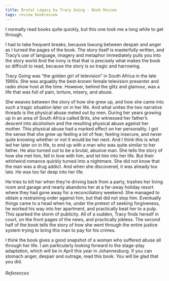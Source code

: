 ```yaml
---
title: Brutal Legacy by Tracy Going - Book Review
tags: review bookreview
---
```


I normally read books quite quickly, but this one took me a long while to get through.

  

I had to take frequent breaks, because Iswung between despair and anger as I turned the pages of the book. The story itself is masterfully written, and Tracy’s use of language, imagery and metaphor immediately pulls you into the story world And the irony is that that is precisely what makes the book so difficult to read, because the story is so tragic and harrowing.

  

Tracy Going was “the golden girl of television” in South Africa in the late 1990s. She was arguably the best-known female television presenter and radio show host at the time. However, behind the glitz and glamour, was a life that was full of pain, torture, misery, and abuse.

  

She weaves between the story of how she grew up, and how she came into such a tragic situation later on in her life. And what unites the two narrative threads is the physical abuse meted out by men. During her years growing up in an area of South Africa called Brits, she witnessed her father’s descent into alcoholism and the resulting physical abuse against her mother. This physical abuse had a marked effect on her personality. I got the sense that she grew up feeling a lot of fear, feeling insecure, and never quite knowing whether or not it would be her next. And I think this is what led her later on in life, to end up with a man who was quite similar to her father. He also turned out to be a brutal, abusive man. She tells the story of how she met him, fell in love with him, and let him into her life. But their whirlwind romance quickly turned into a nightmare. She did not know that the man was a drug addict. And when she discovered, it was already too late. He was too far deep into her life.

  

He tries to kill her when they’re driving back from a party, trashes her living room and garage and nearly abandons her at a far-away holiday resort where they had gone away for a reconciliatory weekend. She managed to obtain a restraining order against him, but that did not stop him. Eventually things came to a head when he, under the pretext of seeking forgiveness, he worked his way into her apartment, and practically beat her to a pulp. This sparked the storm of publicity. All of a sudden, Tracy finds herself in court, on the front pages of the news, and practically jobless. The second half of the book tells the story of how she went through the entire justice system trying to bring this man to pay for his crimes.

  

I think the book gives a good snapshot of a woman who suffered abuse all through her life. I am particularly looking forward to the stage-play adaptation, which will be in April this year in Johannesburg. If you can stomach anger, despair and outrage, read this book. You will be glad that you did.








###### References